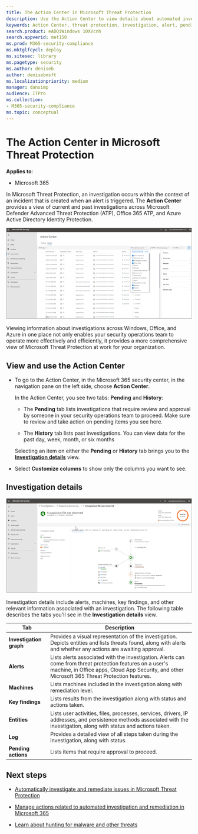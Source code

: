 ```yaml
---
title: The Action Center in Microsoft Threat Protection 
description: Use the Action Center to view details about automated investigation and approve pending actions
keywords: Action Center, threat protection, investigation, alert, pending, automated, detection
search.product: eADQiWindows 10XVcnh
search.appverid: met150
ms.prod: M365-security-compliance
ms.mktglfcycl: deploy
ms.sitesec: library
ms.pagetype: security
ms.author: deniseb
author: denisebmsft
ms.localizationpriority: medium
manager: dansimp
audience: ITPro
ms.collection: 
- M365-security-compliance 
ms.topic: conceptual
---
```


# The Action Center in Microsoft Threat Protection

**Applies to**:
- Microsoft 365

In Microsoft Threat Protection, an investigation occurs within the context of an incident that is created when an alert is triggered. The **Action Center** provides a view of current and past investigations across Microsoft Defender Advanced Threat Protection (ATP), Office 365 ATP, and Azure Active Directory Identity Protection. 

![Action Center in Microsoft Threat Protection](../images/mtp-action-center.png)

Viewing information about investigations across Windows, Office, and Azure in one place not only enables your security operations team to operate more effectively and efficiently, it provides a more comprehensive view of Microsoft Threat Protection at work for your organization. 

## View and use the Action Center

- To go to the Action Center, in the Microsoft 365 security center, in the navigation pane on the left side, choose **Action Center**.

    In the Action Center, you see two tabs: **Pending** and **History**:

    - The **Pending** tab lists investigations that require review and approval by someone in your security operations team to proceed. Make sure to review and take action on pending items you see here.

    - The **History** tab lists past investigations. You can view data for the past day, week, month, or six months

    Selecting an item on either the **Pending** or **History** tab brings you to the **[Investigation details](#investigation-details)** view.

- Select **Customize columns** to show only the columns you want to see.

## Investigation details

![Investigation details view](../images/mtp-investigation-details.png)

Investigation details include alerts, machines, key findings, and other relevant information associated with an investigation. The following table describes the tabs you'll see in the **Investigation details** view.

|Tab | Description |
|--------|--------|
|**Investigation graph** |Provides a visual representation of the investigation. Depicts entities and lists threats found, along with alerts and whether any actions are awaiting approval.|
|**Alerts** |Lists alerts associated with the investigation. Alerts can come from threat protection features on a user's machine, in Office apps, Cloud App Security, and other Microsoft 365 Threat Protection features.|
|**Machines** |Lists machines included in the investigation along with remediation level.|
|**Key findings** |Lists results from the investigation along with status and actions taken.|
|**Entities** |Lists user activities, files, processes, services, drivers, IP addresses, and persistence methods associated with the investigation, along with status and actions taken.|
|**Log** |Provides a detailed view of all steps taken during the investigation, along with status.|
|**Pending actions** |Lists items that require approval to proceed.|

## Next steps

- [Automatically investigate and remediate issues in Microsoft Threat Protection](mtp-autoir.md)

- [Manage actions related to automated investigation and remediation in Microsoft 365](autoir-actions.md)

- [Learn about hunting for malware and other threats](hunting.md)